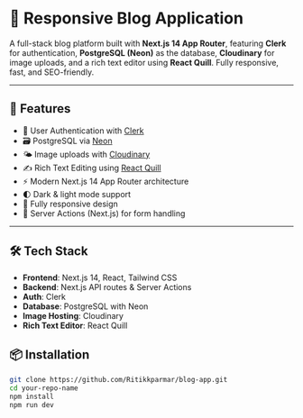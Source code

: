 # 📝 Responsive Blog Application

A full-stack blog platform built with **Next.js 14 App Router**, featuring **Clerk** for authentication, **PostgreSQL (Neon)** as the database, **Cloudinary** for image uploads, and a rich text editor using **React Quill**. Fully responsive, fast, and SEO-friendly.

---

## 🚀 Features

- 🔐 User Authentication with [Clerk](https://clerk.dev/)
- 🗃️ PostgreSQL via [Neon](https://neon.tech/)
- 🌤️ Image uploads with [Cloudinary](https://cloudinary.com/)
- ✍️ Rich Text Editing using [React Quill](https://github.com/zenoamaro/react-quill)
- ⚡ Modern Next.js 14 App Router architecture
- 🌓 Dark & light mode support
- 📱 Fully responsive design
- 🔄 Server Actions (Next.js) for form handling

---

## 🛠 Tech Stack

- **Frontend**: Next.js 14, React, Tailwind CSS
- **Backend**: Next.js API routes & Server Actions
- **Auth**: Clerk
- **Database**: PostgreSQL with Neon
- **Image Hosting**: Cloudinary
- **Rich Text Editor**: React Quill





## 📦 Installation

```bash
git clone https://github.com/Ritikkparmar/blog-app.git
cd your-repo-name
npm install
npm run dev
